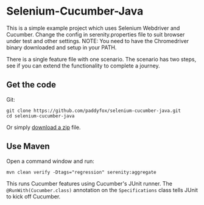 # Selenium-Cucumber-Java

This is a simple example project which uses Selenium Webdriver and Cucumber. 
Change the config in serenity.properties file to suit browser under test and other settings.
NOTE: You need to have the Chromedriver binary downloaded and setup in your PATH.  

There is a single feature file with one scenario. The scenario has two steps, see if you can extend the functionality to complete a journey.

## Get the code

Git:

    git clone https://github.com/paddyfox/selenium-cucumber-java.git
    cd selenium-cucumber-java


Or simply [download a zip](https://github.com/paddyfox/selenium-cucumber-java/archive/master.zip) file.

## Use Maven

Open a command window and run:

    mvn clean verify -Dtags="regression" serenity:aggregate

This runs Cucumber features using Cucumber's JUnit runner. The `@RunWith(Cucumber.class)` annotation on the `Specifications` class tells JUnit to kick off Cucumber.
